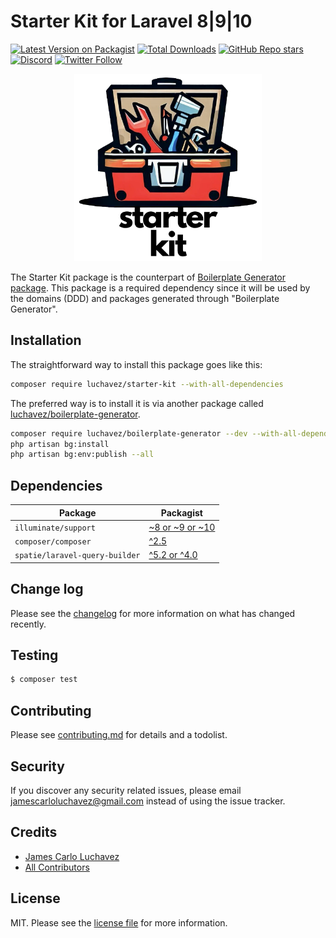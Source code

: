 # Starter Kit for Laravel 8|9|10

[![Latest Version on Packagist][ico-version]][link-packagist]
[![Total Downloads][ico-downloads]][link-downloads]
[![GitHub Repo stars][ico-stars]][link-stars]
[![Discord](https://img.shields.io/discord/1143744619956404295?color=8c9eff&label=Discord&logo=discord)](https://discord.gg/MBxxAkQAxx)
[![Twitter Follow][ico-twitter]][link-twitter]

<p align="center"><img src="./images/logo.png" width="300"/></p>

The Starter Kit package is the counterpart of [Boilerplate Generator package](https://packagist.org/packages/luchavez/boilerplate-generator). This package is a required dependency since it will be used by the domains (DDD) and packages generated through "Boilerplate Generator".

## Installation

The straightforward way to install this package goes like this:
``` bash
composer require luchavez/starter-kit --with-all-dependencies
```

The preferred way is to install it is via another package called [luchavez/boilerplate-generator](https://packagist.org/packages/luchavez/boilerplate-generator).
```bash
composer require luchavez/boilerplate-generator --dev --with-all-dependencies
php artisan bg:install
php artisan bg:env:publish --all
```

## Dependencies

| Package                        | Packagist                                                                   |
|--------------------------------|-----------------------------------------------------------------------------|
| `illuminate/support`           | [~8 or ~9 or ~10](https://packagist.org/packages/illuminate/support)        |
| `composer/composer`            | [^2.5](https://packagist.org/packages/composer/composer)                    |
| `spatie/laravel-query-builder` | [^5.2 or ^4.0](https://packagist.org/packages/spatie/laravel-query-builder) |

## Change log

Please see the [changelog](changelog.md) for more information on what has changed recently.

## Testing

``` bash
$ composer test
```

## Contributing

Please see [contributing.md](contributing.md) for details and a todolist.

## Security

If you discover any security related issues, please email jamescarloluchavez@gmail.com instead of using the issue tracker.

## Credits

- [James Carlo Luchavez][link-author]
- [All Contributors][link-contributors]

## License

MIT. Please see the [license file](license.md) for more information.

[ico-version]: https://img.shields.io/packagist/v/luchavez/starter-kit.svg
[ico-downloads]: https://img.shields.io/packagist/dt/luchavez/starter-kit.svg
[ico-stars]: https://img.shields.io/github/stars/luchavez-technologies/starter-kit
[ico-discord]: https://img.shields.io/discord/1143744619956404295?color=8c9eff&label=Discord&logo=discord
[ico-twitter]: https://img.shields.io/twitter/follow/luchaveztech

[link-packagist]: https://packagist.org/packages/luchavez/starter-kit
[link-downloads]: https://packagist.org/packages/luchavez/starter-kit
[link-stars]: https://github.com/luchavez-technologies/starter-kit
[link-discord]: https://discord.gg/MBxxAkQAxx
[link-twitter]: https://twitter.com/luchaveztech

[link-author]: https://github.com/luchavez-technologies
[link-contributors]: ../../contributors
